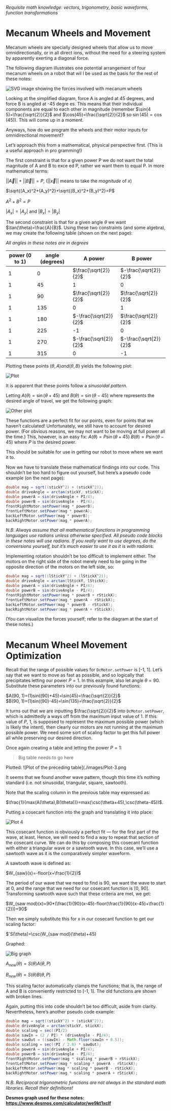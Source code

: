 *Requisite math knowledge: vectors, trigonometry, basic waveforms, function transformations*

# Mecanum Wheels and Movement

Mecanum wheels are specially designed wheels that allow us to move omnidirectionally, or in all direct
ions, without the need for a steering system by apparently exerting a diagonal force.

The following diagram illustrates one potential arrangement of four mecanum wheels on a robot that wil
l be used as the basis for the rest of these notes:

![SVG image showing the forces involved with mecanum wheels](./images/Mecanum-Diagram-1.svg)

Looking at the simplified diagram, force A is angled at 45 degrees, and force B is angled at -45 degre
es. This means that their individual components are equal to each other in magnitude (remember $`\sin(4
5)=\frac{\sqrt{2}}{2}`$ and $`\cos(45)=\frac{\sqrt{2}}{2}`$ so $`\sin(45)=\cos(45)`$). This will come up in a
 moment.

Anyways, how do we program the wheels and their motor inputs for omnidirectional movement?


Let’s approach this from a mathematical, physical perspective first. (This is a useful approach in pro
gramming!)

The first constraint is that for a given power P we do not want the total magnitude of A and B to exce
ed P, rather we want them to equal P. In more mathematical terms:

$`||\vec{A}||+||\vec{B}||=P`$, ($`||\vec{x}||`$ means to take the *magnitude* of $`x`$)

$`\sqrt{(A_x)^2+(A_y)^2}+\sqrt{(B_x)^2+(B_y)^2}=P`$

$`A^2+B^2=P`$

$`|A_x|=|A_y|`$ and $`|B_x|=|B_y|`$

The second constraint is that for a given angle $`\theta`$ we want $`\tan(\theta)=\frac{A}{B}`$. Using these two constraints (and some algebra), we may create the following table (shown on the next page):

*All angles in these notes are in degrees*

| power (0 to 1) | angle (degrees) | A  power                | B power                 |
|----------------|-----------------|-------------------------|-------------------------|
| 1              | 0               | $`\frac{\sqrt{2}}{2}`$  | $`-\frac{\sqrt{2}}{2}`$ |
| 1              | 45              | 1                       | 0                       |
| 1              | 90              | $`\frac{\sqrt{2}}{2}`$  | $`\frac{\sqrt{2}}{2}`$  |
| 1              | 135             | 0                       | 1                       |
| 1              | 180             | $`-\frac{\sqrt{2}}{2}`$ | $`\frac{\sqrt{2}}{2}`$  |
| 1              | 225             | -1                      | 0                       |
| 1              | 270             | $`-\frac{\sqrt{2}}{2}`$ | $`-\frac{\sqrt{2}}{2}`$ |
| 1              | 315             | 0                       | -1                      |

Plotting these points $`(\theta, A) and (\theta, B)`$ yields the following plot:

![Plot](./images/Plot-1.png)

It is apparent that these points follow a *sinusoidal pattern*.

Letting $`A(\theta)=\sin(\theta+45)`$ and $`B(\theta)=\sin(\theta-45)`$ where  represents the desired angle of travel, we get the following graph:

![Other plot](./images/Plot-2.png)

These functions are a perfect fit for our points, even for points that we haven’t calculated! Unfortunately, we still have to account for desired power. (For obvious reasons, we may not want to be moving at full power all the time.) This, however, is an easy fix:
$`A(\theta)=P\sin(\theta+45)`$
$`B(\theta)=P\sin(\theta-45)`$
where $`P`$ is the desired power.

This should be suitable for use in getting our robot to move where we want it to.

Now we have to translate these mathematical findings into our code. This shouldn’t be too hard to figure out yourself, but here’s a pseudo code example (on the next page):

``` Java
double mag = sqrt((stickY^2) + (stickX^2));
double driveAngle = arctan(stickY, stickX);
double powerA = sin(driveAngle + PI/4);
double powerB = sin(driveAngle - PI/4);
frontRightMotor.setPower(mag * powerB);
frontLeftMotor.setPower(mag * powerA);
backLeftMotor.setPower(mag * powerB);
backRightMotor.setPower(mag * powerA);
```

*N.B. Always assume that all mathematical functions in programming languages use radians unless otherwise specified. All pseudo code blocks in these notes will use radians. If you really want to use degrees, do the conversions yourself, but it’s much easier to use it as it is with radians.*


Implementing rotation shouldn’t be too difficult to implement either. The motors on the right side of the robot merely need to be going in the opposite direction of the motors on the left side, so: 

```Java
double mag = sqrt((lStickY^2) + (lStickX^2));
double driveAngle = arctan(lStickY, lStickX);
double powerA = sin(driveAngle + PI/4);
double powerB = sin(driveAngle - PI/4);
frontRightMotor.setPower(mag * powerB + rStickX);
frontLeftMotor.setPower(mag * powerA - rStickX);
backLeftMotor.setPower(mag * powerB - rStickX);
backRightMotor.setPower(mag * powerA + rStickX);
```

(You can visualize the forces yourself; refer to the diagram at the start of these notes.)

# Mecanum Wheel Movement Optimization

Recall that the range of possible values for `DcMotor.setPower` is \[-1, 1]. Let’s say that we want to move as fast as possible, and so logically that precipitates letting our power $`P=1`$. In this example, also let angle $`\theta=90`$. Substitute these parameters into our previously found functions:

$`A(90, 1)=(1)sin((90)+45)=\sin(45)=\frac{\sqrt{2}}{2}`$  
$`B(90, 1)=(1)sin((90)-45)=\sin(135)=\frac{\sqrt{2}}{2}`$

It turns out that we are inputting $`\frac{\sqrt{2}}{2}`$ into `DcMotor.setPower`, which is admittedly a ways off from the maximum input value of 1. If this value of $`P`$, 1, is supposed to represent the maximum possible power (which is likely the intent), then clearly our motors are not running at the maximum possible power. We need some sort of scaling factor to get this full power all while preserving our desired direction.

Once again creating a table and letting the power $`P=1`$:

> Big table needs to go here

Plotted:
![Plot of the preceding table](./images/Plot-3.png

It seems that we found another wave pattern, though this time it’s nothing standard (i.e. not sinusoidal, triangular, square, sawtooth).

Note that the scaling column in the previous table may expressed as:

$`\frac{1}{max(A(\theta),B(\theta))}=max(\csc(\theta+45),\csc(\theta-45))`$.

Putting a cosecant function into the graph and translating it into place:

![Plot 4](./images/Plot-4.png)

This cosecant function is obviously a perfect fit — for the first part of the wave, at least. Hence, we will need to find a way to repeat that section of the cosecant curve. We can do this by composing this cosecant function with either a triangular wave or a sawtooth wave. In this case, we’ll use a sawtooth wave as it is the comparatively simpler waveform.

A sawtooth wave is defined as:

$`W_{saw}(x)=-floor(x+\frac{1}{2})`$

The period of our wave that we need to find is 90, we want the wave to start at 0, and the range that we need for our cosecant function is \[0, 90]. Transforming sawtooth wave such that these criteria are met, we get:

$`W_{saw mod}(x)=90*(\frac{1}{90}(x-45)-floor(\frac{1}{90}(x-45)+\frac{1}{2}))+90`$

Then we simply substitute this for x in our cosecant function to get our scaling factor:

$`S(\theta)=\csc(W_{saw mod}(\theta)+45)

Graphed:

![Big graph](./images/Plot-5)

$`A_{new}(\theta)=S(\theta)A(\theta,P)`$

$`B_{new}(\theta)=S(\theta)B(\theta,P)`$

This scaling factor automatically clamps the functions; that is, the range of A and B is conveniently restricted to \[-1, 1]. The old functions are shown with broken lines.

Again, putting this into code shouldn’t be too difficult, aside from clarity. Nevertheless, here’s another pseudo code example:

```Java
double mag = sqrt((stickY^2) + (stickX^2));
double driveAngle = arctan(stickY, stickX);
double scaling = sec((PI/2)
double sawIn = (2 / PI) * (driveAngle - PI/4);
double sawOut = ((sawIn) - Math.floor(sawIn + 0.5));
double scaling = sec((PI / 2.0) * sawOut);
double powerA = sin(driveAngle + PI/4);
double powerB = sin(driveAngle - PI/4);
frontRightMotor.setPower(mag * scaling * powerB + rStickX);
frontLeftMotor.setPower(mag * scaling * powerA - rStickX);
backLeftMotor.setPower(mag * scaling * powerB - rStickX);
backRightMotor.setPower(mag * scaling * powerA + rStickX);
```

*N.B. Reciprocal trigonometric functions are not always in the standard math libraries. Recall their definitions!*

**Desmos graph used for these notes: https://www.desmos.com/calculator/we9kt1xclf**
